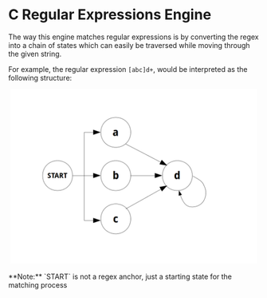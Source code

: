 # C Regular Expressions Engine

The way this engine matches regular expressions is by converting the regex into a chain of states which can easily be traversed while moving through the given string.

For example, the regular expression `[abc]d+`, would be interpreted as the following structure:
<p align="center"><img src="img/example.png" height="350px"></p>
**Note:** `START` is not a regex anchor, just a starting state for the matching process
